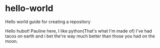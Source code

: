 # hello-world
Hello world guide for creating a repository

Hello hubot!
Pauline here, I like python(That's what I'm made of)
I've had tacos on earth and i bet the're way much better than those you had on the moon.
